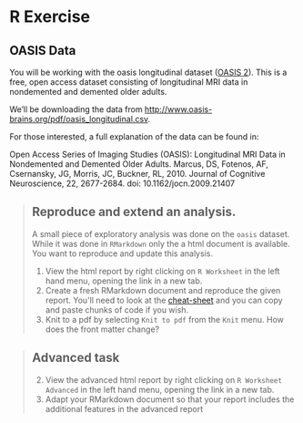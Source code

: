 # R Exercise

## OASIS Data

You will be working with the oasis longitudinal dataset ([OASIS 2](https://www.oasis-brains.org/#data)). This is a free, open access dataset consisting of longitudinal MRI data in nondemented and demented older adults.

We’ll be downloading the data from http://www.oasis-brains.org/pdf/oasis_longitudinal.csv.

For those interested, a full explanation of the data can be found in:

Open Access Series of Imaging Studies (OASIS): Longitudinal MRI Data in Nondemented and Demented Older Adults. Marcus, DS, Fotenos, AF, Csernansky, JG, Morris, JC, Buckner, RL, 2010. Journal of Cognitive Neuroscience, 22, 2677-2684. doi: 10.1162/jocn.2009.21407

> ## Reproduce and extend an analysis. 
> A small piece of exploratory analysis was done on the `oasis` dataset. While it was done in `RMarkdown` only the a html document is available. You want to reproduce and update this analysis. 
> 1. View the html report by right clicking on `R Worksheet` in the left hand menu, opening the link in a new tab. 
> 1. Create a fresh RMarkdown document and reproduce the given report. You'll need to look at the [cheat-sheet](https://www.rstudio.com/wp-content/uploads/2015/02/rmarkdown-cheatsheet.pdf) and you can copy and paste chunks of code if you wish. 
> 1. Knit to a pdf by selecting `Knit to pdf` from the `Knit` menu. How does the front matter change? 

> ## Advanced task
> 2. View the advanced html report by right clicking on `R Worksheet Advanced` in the left hand menu, opening the link in a new tab.
> 2. Adapt your RMarkdown document so that your report includes the additional features in the advanced report

